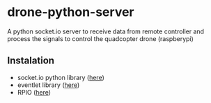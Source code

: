 # drone-python-server
A python socket.io server to receive data from remote controller and process the signals to control the quadcopter drone (raspberypi)

## Instalation
- socket.io python library ([here](https://python-socketio.readthedocs.io/en/latest/api.html#server-class))
- eventlet library ([here](https://eventlet.net/))
- RPIO ([here](https://pythonhosted.org/RPIO/index.html#documentation))
